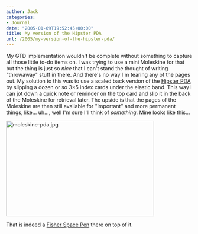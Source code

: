 ```yaml
---
author: Jack
categories:
- Journal
date: "2005-01-09T19:52:45+00:00"
title: My version of the Hipster PDA
url: /2005/my-version-of-the-hipster-pda/
---
```


My GTD implementation wouldn't be complete without something to capture all those little to-do items on. I was trying to use a mini Moleskine for that but the thing is just so _nice_ that I can't stand the thought of writing "throwaway" stuff in there. And there's no way I'm tearing any of the pages out. My solution to this was to use a scaled back version of the [Hipster PDA][1] by slipping a dozen or so 3&#215;5 index cards under the elastic band. This way I can jot down a quick note or reminder on the top card and slip it in the back of the Moleskine for retrieval later. The upside is that the pages of the Moleskine are then still available for "important" and more permanent things, like&#8230; uh&#8230;, well I'm sure I'll think of _something_. Mine looks like this&#8230;

<img src="/images/blog//moleskine-pda.jpg" border="0" height="259" width="400" alt="moleskine-pda.jpg" />

That is indeed a [Fisher Space Pen][2] there on top of it.

 [1]: http://merlin.blogs.com/43folders/2004/09/introducing_the.html
 [2]: http://www.amazon.com/exec/obidos/ASIN/B0001ENZ20